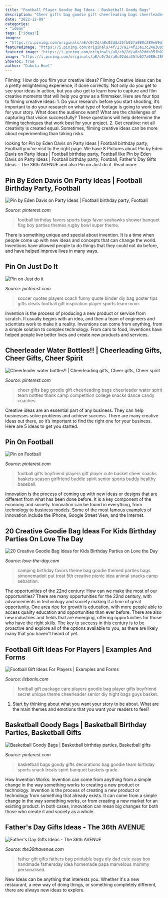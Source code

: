```yaml
---
title: "Football Player Goodie Bag Ideas : Basketball Goody Bags"
description: "Cheer gifts bag goodie gift cheerleading bags cheerleader water spirit team bottles thank camp competition college snacks dance candy coaches"
date: "2022-12-09"
categories:
- "ideas"
tags: ["ideas"]
images:
- "https://i.pinimg.com/originals/a8/c0/2d/a8c02dda35fb027a080c289e69d137cd.jpg"
featuredImage: "https://i.pinimg.com/originals/4f/23/a1/4f23a13c248300581f71a95cbb066503.jpg"
featured_image: "https://i.pinimg.com/originals/a8/c0/2d/a8c02dda35fb027a080c289e69d137cd.jpg"
image: "https://i.pinimg.com/originals/a8/c0/2d/a8c02dda35fb027a080c289e69d137cd.jpg"
ShowToc: true
author: "Dakota Huel"
---
```



Filming: How do you film your creative ideas?
Filming Creative Ideas can be a pretty enlightening experience, if done correctly. Not only do you get to see your ideas in action, but you also get to learn how to capture and film creative moments that will help you grow as a filmmaker. Here are four tips to filming creative ideas: 1. Do your research: before you start shooting, it’s important to do your research on what type of footage is going to work best for your story. What does the audience want? What are the challenges of capturing that vision successfully? These questions will help determine the filming techniques that work best for your project. 2. Get creative: not all creativity is created equal. Sometimes, filming creative ideas can be more about experimenting than taking risks.

	

		
looking for Pin by Eden Davis on Party Ideas | Football birthday party, Football you've visit to the right page. We have 8 Pictures about Pin by Eden Davis on Party Ideas | Football birthday party, Football like Pin by Eden Davis on Party Ideas | Football birthday party, Football, Father&#039;s Day Gifts Ideas - The 36th AVENUE and also Pin on Just do it. Read more:
		
    
## Pin By Eden Davis On Party Ideas | Football Birthday Party, Football

<img loading=lazy src="https://i.pinimg.com/originals/4f/23/a1/4f23a13c248300581f71a95cbb066503.jpg" onerror="this.onerror=null;this.src='https://tse4.mm.bing.net/th?id=OIP.X7IdDrrv1_oZ2C1S_4uS-AHaJ4&amp;pid=15.1';" alt="Pin by Eden Davis on Party Ideas | Football birthday party, Football">

_Source: pinterest.com_

>football birthday favors sports bags favor seahawks shower banquet flag boy parties themes rugby bowl super theme. 

	

There is something unique and special about invention. It is a time when people come up with new ideas and concepts that can change the world. Inventions have allowed people to do things that they could not do before, and have helped improve lives in many ways.

    
## Pin On Just Do It

<img loading=lazy src="https://i.pinimg.com/736x/d0/d6/cd/d0d6cd01aadac25ad95778df6bb3ee8d--girls-soccer-soccer-gifts-for-girls-diy.jpg" onerror="this.onerror=null;this.src='https://tse1.mm.bing.net/th?id=OIP.R7y7mZ0CrWRbl0F8IxuiKwHaJ-&amp;pid=15.1';" alt="Pin on Just do it">

_Source: pinterest.com_

>soccer quotes players coach funny quote binder diy bag poster tips gifts cleats football gift inspiration player sports team mom. 

	

Invention is the process of producing a new product or service from scratch. It usually begins with an idea, and then a team of engineers and scientists work to make it a reality. Inventions can come from anything, from a simple solution to complex technology. From cars to food, inventions have helped people live better lives and create new products and services.

    
## Cheerleader Water Bottles!! | Cheerleading Gifts, Cheer Gifts, Cheer Spirit

<img loading=lazy src="https://i.pinimg.com/originals/c9/9c/d3/c99cd3d0d211ea65570f227643314251.jpg" onerror="this.onerror=null;this.src='https://tse1.mm.bing.net/th?id=OIP.LtA5uJkvarCXkEmhNVjZqgHaJ4&amp;pid=15.1';" alt="Cheerleader water bottles!! | Cheerleading gifts, Cheer gifts, Cheer spirit">

_Source: pinterest.com_

>cheer gifts bag goodie gift cheerleading bags cheerleader water spirit team bottles thank camp competition college snacks dance candy coaches. 

	

Creative ideas are an essential part of any business. They can help businesses solve problems and achieve success. There are many creative ideas out there, so it’s important to find the right one for your business. Here are 5 ideas to get you started.

    
## Pin On Football

<img loading=lazy src="https://i.pinimg.com/736x/f0/93/71/f093719d42c7de226a26778d62246a48--cute-boyfriend-ideas-good-ideas.jpg" onerror="this.onerror=null;this.src='https://tse4.mm.bing.net/th?id=OIP.AZfANNtmj6gb3H8cTVHx3QHaJ3&amp;pid=15.1';" alt="Pin on Football">

_Source: pinterest.com_

>football gifts boyfriend players gift player cute basket cheer snacks baskets season girlfriend buddie spirit senior sports buddy healthy baseball. 

	

Innovation is the process of coming up with new ideas or designs that are different from what has been done before. It is a key component of the economy and society. Innovation can be found in everything, from technology to business models. Some of the most famous examples of innovation include the iPhone, Google Street View, and the Internet.

    
## 20 Creative Goodie Bag Ideas For Kids Birthday Parties On Love The Day

<img loading=lazy src="https://love-the-day.com/wp-content/uploads/2017/06/Camping-Birthday-Party-Favors-Swag1.jpg" onerror="this.onerror=null;this.src='https://tse3.mm.bing.net/th?id=OIP.GULLLxlC7x9tFe_PdGSobgHaIl&amp;pid=15.1';" alt="20 Creative Goodie Bag Ideas for Kids Birthday Parties on Love the Day">

_Source: love-the-day.com_

>camping birthday favors theme bag goodie themed parties bags simonemadeit put treat 5th creative picnic idea animal snacks camp sebastian. 

	

The opportunities of the 22nd century: How can we make the most of our opportunities?
There are many opportunities for the 22nd century, with advancements in technology and society making it a time of great opportunity. One area ripe for growth is education, with more people able to access quality education and opportunities than ever before. There are also new industries and fields that are emerging, offering opportunities for those who have the right skills. The key to success in this century is to be proactive and explore all of the options available to you, as there are likely many that you haven't heard of yet.

    
## Football Gift Ideas For Players | Examples And Forms

<img loading=lazy src="https://i.pinimg.com/originals/a8/c0/2d/a8c02dda35fb027a080c289e69d137cd.jpg" onerror="this.onerror=null;this.src='https://tse4.mm.bing.net/th?id=OIP.M2dKt_QM_MlJ2pdecOAa4gHaFj&amp;pid=15.1';" alt="Football Gift Ideas For Players | Examples and Forms">

_Source: lisbonlx.com_

>football gift package care players goodie bag player gifts boyfriend secret unique theme cheerleader senior diy night bags guys basket. 

	

1. Start by thinking about what you want your story to be about. What are the main themes and emotions that you want your readers to feel?

    
## Basketball Goody Bags | Basketball Birthday Parties, Basketball Gifts

<img loading=lazy src="https://i.pinimg.com/originals/8b/fb/20/8bfb20615bbc2702fa24a369e8ccc50b.jpg" onerror="this.onerror=null;this.src='https://tse4.mm.bing.net/th?id=OIP.UO9Rx715PYlYu2ibup5qKAAAAA&amp;pid=15.1';" alt="Basketball Goody Bags | Basketball birthday parties, Basketball gifts">

_Source: pinterest.com_

>basketball bags goody gifts decorations bag goodie team birthday sports snack treats spirit banquet baskets grade. 

	

How Invention Works: Invention can come from anything from a simple change in the way something works to creating a new product or technology.
Invention is the process of creating a new product or technology from something that already exists. It can come from a simple change in the way something works, or from creating a new market for an existing product. In both cases, innovation can mean big changes for both those who create it and society as a whole.

    
## Father&#039;s Day Gifts Ideas - The 36th AVENUE

<img loading=lazy src="http://marvelousmommy.com/wp-content/uploads/2014/05/Fathers-Day-Gift-Bag-with-FREE-Printable.jpg" onerror="this.onerror=null;this.src='https://tse1.mm.bing.net/th?id=OIP.7_zoNyDwwzzuhFA86VkRuAHaLG&amp;pid=15.1';" alt="Father&#039;s Day Gifts Ideas - The 36th AVENUE">

_Source: the36thavenue.com_

>father gift gifts fathers bag printable bags diy dad cute easy box handmade fathersday idea homemade papa marvelous mommy personalised. 

	

New Ideas can be anything that interests you. Whether it's a new restaurant, a new way of doing things, or something completely different, there are always new ideas to explore.

